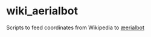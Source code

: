 # wiki_aerialbot
Scripts to feed coordinates from Wikipedia to [æerialbot](https://github.com/doersino/aerialbot)

